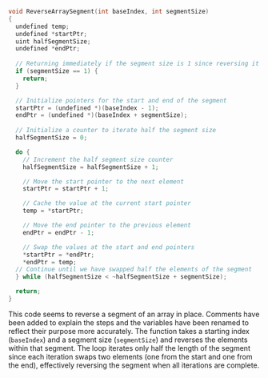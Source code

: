 ```c
void ReverseArraySegment(int baseIndex, int segmentSize)
{
  undefined temp;
  undefined *startPtr;
  uint halfSegmentSize;
  undefined *endPtr;
  
  // Returning immediately if the segment size is 1 since reversing it has no effect.
  if (segmentSize == 1) {
    return;
  }

  // Initialize pointers for the start and end of the segment
  startPtr = (undefined *)(baseIndex - 1);
  endPtr = (undefined *)(baseIndex + segmentSize);
  
  // Initialize a counter to iterate half the segment size
  halfSegmentSize = 0;

  do {
    // Increment the half segment size counter
    halfSegmentSize = halfSegmentSize + 1;

    // Move the start pointer to the next element
    startPtr = startPtr + 1;

    // Cache the value at the current start pointer
    temp = *startPtr;

    // Move the end pointer to the previous element
    endPtr = endPtr - 1;

    // Swap the values at the start and end pointers
    *startPtr = *endPtr;
    *endPtr = temp;
  // Continue until we have swapped half the elements of the segment
  } while (halfSegmentSize < ~halfSegmentSize + segmentSize);

  return;
}
```

This code seems to reverse a segment of an array in place. Comments have been added to explain the steps and the variables have been renamed to reflect their purpose more accurately. The function takes a starting index (`baseIndex`) and a segment size (`segmentSize`) and reverses the elements within that segment. The loop iterates only half the length of the segment since each iteration swaps two elements (one from the start and one from the end), effectively reversing the segment when all iterations are complete.